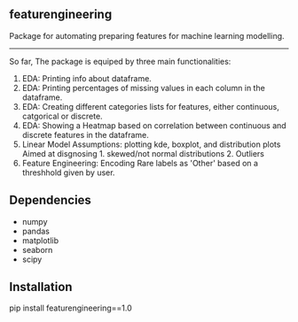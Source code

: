 ## featurengineering
Package for automating preparing features for machine learning modelling.


--------------
So far, The package is equiped by three main functionalities:
1. EDA: Printing info about dataframe.
2. EDA: Printing percentages of missing values in each column in the dataframe.
3. EDA: Creating different categories lists for features, either continuous, catgorical or discrete.
4. EDA: Showing a Heatmap based on correlation between continuous and discrete features in the dataframe.
5. Linear Model Assumptions: plotting kde, boxplot, and distribution plots
        Aimed at disgnosing 
        1. skewed/not normal distributions
        2. Outliers
6. Feature Engineering: Encoding Rare labels as 'Other' based on a threshhold given by user.

## Dependencies

- numpy
- pandas
- matplotlib
- seaborn
- scipy

## Installation
pip install featurengineering==1.0

